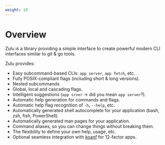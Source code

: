```yaml
---
weight: 10
---
```


# Overview

Zulu is a library providing a simple interface to create powerful modern CLI
interfaces similar to git & go tools.

Zulu provides:
* Easy subcommand-based CLIs: `app server`, `app fetch`, etc.
* Fully POSIX-compliant flags (including short & long versions).
* Nested subcommands.
* Global, local and cascading flags.
* Intelligent suggestions (`app srver` -> did you mean `app server`?).
* Automatic help generation for commands and flags.
* Automatic help flag recognition of `-h`, `--help`, etc.
* Automatically generated shell autocomplete for your application (bash, zsh, fish, PowerShell).
* Automatically generated man pages for your application.
* Command aliases, so you can change things without breaking them.
* The flexibility to define your own help, usage, etc.
* Optional seamless integration with [koanf](https://github.com/zulucmd/koanf-zflag) for 12-factor apps.
